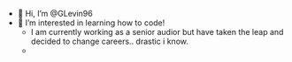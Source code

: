 - 👋 Hi, I’m @GLevin96
- 👀 I’m interested in learning how to code!
  - I am currently working as a senior audior but have taken the leap and decided to change careers.. drastic i know.
  - 

<!---
GLevin96/GLevin96 is a ✨ special ✨ repository because its `README.md` (this file) appears on your GitHub profile.
You can click the Preview link to take a look at your changes.
--->

